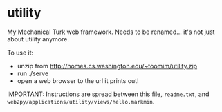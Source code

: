 utility
=======

My Mechanical Turk web framework. Needs to be renamed... it's not just about utility anymore.

To use it:
 - unzip from http://homes.cs.washington.edu/~toomim/utility.zip
 - run ./serve
 - open a web browser to the url it prints out!

IMPORTANT: Instructions are spread between this file, `readme.txt`, and `web2py/applications/utility/views/hello.markmin`.
